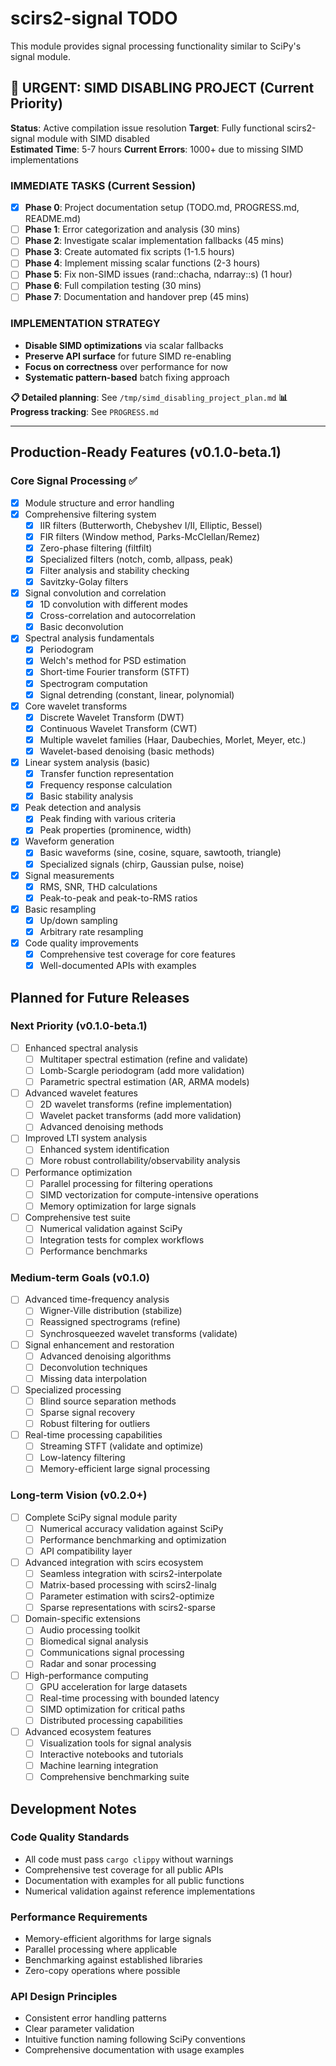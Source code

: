# scirs2-signal TODO

This module provides signal processing functionality similar to SciPy's signal module.

## 🚨 URGENT: SIMD DISABLING PROJECT (Current Priority)

**Status**: Active compilation issue resolution
**Target**: Fully functional scirs2-signal module with SIMD disabled  
**Estimated Time**: 5-7 hours
**Current Errors**: 1000+ due to missing SIMD implementations

### IMMEDIATE TASKS (Current Session)
- [x] **Phase 0**: Project documentation setup (TODO.md, PROGRESS.md, README.md)
- [ ] **Phase 1**: Error categorization and analysis (30 mins)
- [ ] **Phase 2**: Investigate scalar implementation fallbacks (45 mins)  
- [ ] **Phase 3**: Create automated fix scripts (1-1.5 hours)
- [ ] **Phase 4**: Implement missing scalar functions (2-3 hours)
- [ ] **Phase 5**: Fix non-SIMD issues (rand::chacha, ndarray::s) (1 hour)
- [ ] **Phase 6**: Full compilation testing (30 mins)
- [ ] **Phase 7**: Documentation and handover prep (45 mins)

### IMPLEMENTATION STRATEGY
- **Disable SIMD optimizations** via scalar fallbacks
- **Preserve API surface** for future SIMD re-enabling
- **Focus on correctness** over performance for now
- **Systematic pattern-based** batch fixing approach

**📋 Detailed planning**: See `/tmp/simd_disabling_project_plan.md`
**📊 Progress tracking**: See `PROGRESS.md`

---

## Production-Ready Features (v0.1.0-beta.1)

### Core Signal Processing ✅
- [x] Module structure and error handling
- [x] Comprehensive filtering system
  - [x] IIR filters (Butterworth, Chebyshev I/II, Elliptic, Bessel)
  - [x] FIR filters (Window method, Parks-McClellan/Remez)
  - [x] Zero-phase filtering (filtfilt)
  - [x] Specialized filters (notch, comb, allpass, peak)
  - [x] Filter analysis and stability checking
  - [x] Savitzky-Golay filters
- [x] Signal convolution and correlation
  - [x] 1D convolution with different modes
  - [x] Cross-correlation and autocorrelation
  - [x] Basic deconvolution
- [x] Spectral analysis fundamentals
  - [x] Periodogram
  - [x] Welch's method for PSD estimation
  - [x] Short-time Fourier transform (STFT)
  - [x] Spectrogram computation
  - [x] Signal detrending (constant, linear, polynomial)
- [x] Core wavelet transforms
  - [x] Discrete Wavelet Transform (DWT)
  - [x] Continuous Wavelet Transform (CWT)
  - [x] Multiple wavelet families (Haar, Daubechies, Morlet, Meyer, etc.)
  - [x] Wavelet-based denoising (basic methods)
- [x] Linear system analysis (basic)
  - [x] Transfer function representation
  - [x] Frequency response calculation
  - [x] Basic stability analysis
- [x] Peak detection and analysis
  - [x] Peak finding with various criteria
  - [x] Peak properties (prominence, width)
- [x] Waveform generation
  - [x] Basic waveforms (sine, cosine, square, sawtooth, triangle)
  - [x] Specialized signals (chirp, Gaussian pulse, noise)
- [x] Signal measurements
  - [x] RMS, SNR, THD calculations
  - [x] Peak-to-peak and peak-to-RMS ratios
- [x] Basic resampling
  - [x] Up/down sampling
  - [x] Arbitrary rate resampling
- [x] Code quality improvements
  - [x] Comprehensive test coverage for core features
  - [x] Well-documented APIs with examples

## Planned for Future Releases

### Next Priority (v0.1.0-beta.1)
- [ ] Enhanced spectral analysis
  - [ ] Multitaper spectral estimation (refine and validate)
  - [ ] Lomb-Scargle periodogram (add more validation)
  - [ ] Parametric spectral estimation (AR, ARMA models)
- [ ] Advanced wavelet features
  - [ ] 2D wavelet transforms (refine implementation)
  - [ ] Wavelet packet transforms (add more validation)
  - [ ] Advanced denoising methods
- [ ] Improved LTI system analysis
  - [ ] Enhanced system identification
  - [ ] More robust controllability/observability analysis
- [ ] Performance optimization
  - [ ] Parallel processing for filtering operations
  - [ ] SIMD vectorization for compute-intensive operations
  - [ ] Memory optimization for large signals
- [ ] Comprehensive test suite
  - [ ] Numerical validation against SciPy
  - [ ] Integration tests for complex workflows
  - [ ] Performance benchmarks

### Medium-term Goals (v0.1.0)
- [ ] Advanced time-frequency analysis
  - [ ] Wigner-Ville distribution (stabilize)
  - [ ] Reassigned spectrograms (refine)
  - [ ] Synchrosqueezed wavelet transforms (validate)
- [ ] Signal enhancement and restoration
  - [ ] Advanced denoising algorithms
  - [ ] Deconvolution techniques
  - [ ] Missing data interpolation
- [ ] Specialized processing
  - [ ] Blind source separation methods
  - [ ] Sparse signal recovery
  - [ ] Robust filtering for outliers
- [ ] Real-time processing capabilities
  - [ ] Streaming STFT (validate and optimize)
  - [ ] Low-latency filtering
  - [ ] Memory-efficient large signal processing

### Long-term Vision (v0.2.0+)

- [ ] Complete SciPy signal module parity
  - [ ] Numerical accuracy validation against SciPy
  - [ ] Performance benchmarking and optimization
  - [ ] API compatibility layer

- [ ] Advanced integration with scirs ecosystem
  - [ ] Seamless integration with scirs2-interpolate
  - [ ] Matrix-based processing with scirs2-linalg
  - [ ] Parameter estimation with scirs2-optimize
  - [ ] Sparse representations with scirs2-sparse

- [ ] Domain-specific extensions
  - [ ] Audio processing toolkit
  - [ ] Biomedical signal analysis
  - [ ] Communications signal processing
  - [ ] Radar and sonar processing

- [ ] High-performance computing
  - [ ] GPU acceleration for large datasets
  - [ ] Real-time processing with bounded latency
  - [ ] SIMD optimization for critical paths
  - [ ] Distributed processing capabilities

- [ ] Advanced ecosystem features
  - [ ] Visualization tools for signal analysis
  - [ ] Interactive notebooks and tutorials
  - [ ] Machine learning integration
  - [ ] Comprehensive benchmarking suite

## Development Notes

### Code Quality Standards
- All code must pass `cargo clippy` without warnings
- Comprehensive test coverage for all public APIs
- Documentation with examples for all public functions
- Numerical validation against reference implementations

### Performance Requirements
- Memory-efficient algorithms for large signals
- Parallel processing where applicable
- Benchmarking against established libraries
- Zero-copy operations where possible

### API Design Principles
- Consistent error handling patterns
- Clear parameter validation
- Intuitive function naming following SciPy conventions
- Comprehensive documentation with usage examples